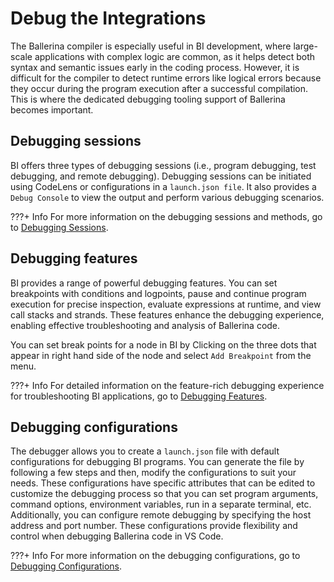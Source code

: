 # Debug the Integrations

The Ballerina compiler is especially useful in BI development, where large-scale applications with complex logic are common, as it helps detect both syntax and semantic issues early in the coding process. However, it is difficult for the compiler to detect runtime errors like logical errors because they occur during the program execution after a successful compilation. This is where the dedicated debugging tooling support of Ballerina becomes important.

## Debugging sessions

BI offers three types of debugging sessions (i.e., program debugging, test debugging, and remote debugging). Debugging sessions can be initiated using CodeLens or configurations in a `launch.json file`. It also provides a `Debug Console` to view the output and perform various debugging scenarios.

???+ Info
    For more information on the debugging sessions and methods, go to [Debugging Sessions](https://wso2.com/ballerina/vscode/docs/debug-the-code/debug-sessions/).

## Debugging features

BI provides a range of powerful debugging features. You can set breakpoints with conditions and logpoints, pause and continue program execution for precise inspection, evaluate expressions at runtime, and view call stacks and strands. These features enhance the debugging experience, enabling effective troubleshooting and analysis of Ballerina code.

You can set break points for a node in BI by  Clicking on the three dots that appear in right hand side of the node and select `Add Breakpoint` from the menu.

???+ Info
    For detailed information on the feature-rich debugging experience for troubleshooting BI applications, go to [Debugging Features](https://wso2.com/ballerina/vscode/docs/debug-the-code/debug-features/).

## Debugging configurations

The debugger allows you to create a `launch.json` file with default configurations for debugging BI programs. You can generate the file by following a few steps and then, modify the configurations to suit your needs. These configurations have specific attributes that can be edited to customize the debugging process so that you can set program arguments, command options, environment variables, run in a separate terminal, etc. Additionally, you can configure remote debugging by specifying the host address and port number. These configurations provide flexibility and control when debugging Ballerina code in VS Code.

???+ Info
    For more information on the debugging configurations, go to [Debugging Configurations](https://wso2.com/ballerina/vscode/docs/debug-the-code/debug-configurations/).
